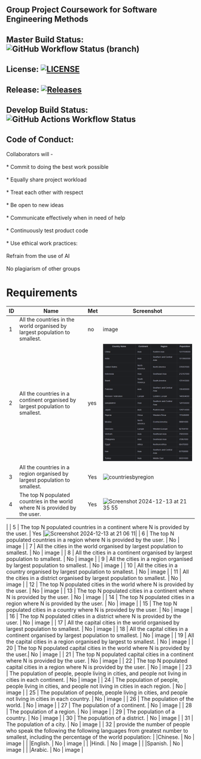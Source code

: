 ## Group Project Coursework for Software Engineering Methods  

## Master Build Status:  ![GitHub Workflow Status (branch)](https://img.shields.io/github/actions/workflow/status/Liam-Dev96/semCoursework/main.yml?branch=master)

## License: [![LICENSE](https://img.shields.io/github/license/Liam-Dev96/semCoursework.svg?style=flat-square)](https://github.com/Liam-Dev96/semCoursework/blob/master/LICENSE)

## Release: [![Releases](https://img.shields.io/github/release/Liam-Dev96/semCoursework/all.svg?style=flat-square)](https://github.com/Liam-Dev96/semCoursework/releases)

## Develop Build Status: ![GitHub Actions Workflow Status](https://img.shields.io/github/actions/workflow/status/Liam-Dev96/semCoursework/main.yml?branch=develop)

## Code of Conduct:  
Collaborators will -
<br/>
  <br/> * Commit to doing the best work possible
  <br/>
  <br/> * Equally share project workload
  <br/>
  <br/> * Treat each other with respect
  <br/>
  <br/> * Be open to new ideas
  <br/>
  <br/> * Communicate effectively when in need of help
  <br/>
  <br/> * Continuously test product code
  <br/>
  <br/> * Use ethical work practices:
  <br/>
    <br/> Refrain from the use of AI
    <br/>
    <br/> No plagiarism of other groups

# Requirements

| ID    | Name | Met  | Screenshot |
|-------|------|------|------------|
| 1     | All the countries in the world organised by largest population to smallest. | no | image |
| 2     | All the countries in a continent organised by largest population to smallest. | yes | ![Alt text](img/countrycontinentreport.png)  |
| 3     | All the countries in a region organised by largest population to smallest. | Yes | <img width="397" alt="countriesbyregion" src="https://github.com/user-attachments/assets/e5ce0911-fe30-47cf-b38e-276708a82113" /> |
| 4     | The top N populated countries in the world where N is provided by the user. | Yes |<img width="578" alt="Screenshot 2024-12-13 at 21 35 55" src="https://github.com/user-attachments/assets/a4b34fac-69d6-4717-89af-3d5ceb6fb6d3" />
|
| 5     | The top N populated countries in a continent where N is provided by the user. | Yes |<img width="547" alt="Screenshot 2024-12-13 at 21 06 11" src="https://github.com/user-attachments/assets/47afb457-4aab-487c-8cf7-99f880a7ff24" />|
| 6     | The top N populated countries in a region where N is provided by the user. | No | image |
| 7     | All the cities in the world organised by largest population to smallest. | No | image |
| 8     | All the cities in a continent organised by largest population to smallest. | No | image |
| 9     | All the cities in a region organised by largest population to smallest. | No | image |
| 10    | All the cities in a country organised by largest population to smallest. | No | image |
| 11    | All the cities in a district organised by largest population to smallest. | No | image |
| 12    | The top N populated cities in the world where N is provided by the user. | No | image |
| 13    | The top N populated cities in a continent where N is provided by the user. | No | image |
| 14    | The top N populated cities in a region where N is provided by the user. | No | image |
| 15    | The top N populated cities in a country where N is provided by the user. | No | image |
| 16    | The top N populated cities in a district where N is provided by the user. | No | image |
| 17    | All the capital cities in the world organised by largest population to smallest. | No | image |
| 18    | All the capital cities in a continent organised by largest population to smallest. | No | image |
| 19    | All the capital cities in a region organised by largest to smallest. | No | image |
| 20    | The top N populated capital cities in the world where N is provided by the user.| No | image |
| 21    | The top N populated capital cities in a continent where N is provided by the user. | No | image |
| 22    | The top N populated capital cities in a region where N is provided by the user. | No | image |
| 23    | The population of people, people living in cities, and people not living in cities in each continent. | No | image |
| 24    | The population of people, people living in cities, and people not living in cities in each region. | No | image |
| 25    | The population of people, people living in cities, and people not living in cities in each country. | No | image |
| 26    | The population of the world. | No | image |
| 27    | The population of a continent. | No | image |
| 28    | The population of a region. | No | image |
| 29    | The population of a country. | No | image |
| 30    | The population of a district. | No | image |
| 31    | The population of a city. | No | image |
| 32    | provide the number of people who speak the following the following languages from greatest number to smallest, including the percentage of the world population:
|       |Chinese. | No | image |
|       |English. | No | image |
|       |Hindi. | No | image |
|       |Spanish. | No | image |
|       |Arabic. | No | image |
